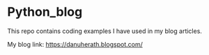 # Python_blog

This repo contains coding examples I have used in my blog articles.

My blog link: https://danuherath.blogspot.com/
